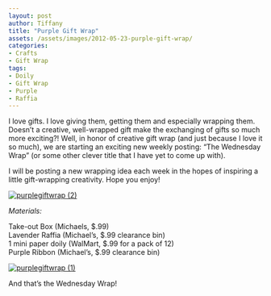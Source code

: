 ```yaml
---
layout: post
author: Tiffany
title: "Purple Gift Wrap"
assets: /assets/images/2012-05-23-purple-gift-wrap/
categories: 
- Crafts
- Gift Wrap
tags: 
- Doily
- Gift Wrap
- Purple
- Raffia
---
```


I love gifts. I love giving them, getting them and especially wrapping them. Doesn’t a creative, well-wrapped gift make the exchanging of gifts so much more exciting?! Well, in honor of creative gift wrap (and just because I love it so much), we are starting an exciting new weekly posting: “The Wednesday Wrap” (or some other clever title that I have yet to come up with).

I will be posting a new wrapping idea each week in the hopes of inspiring a little gift-wrapping creativity. Hope you enjoy!

[![](jekyll_uploads/2012/05/purplegiftwrap-2-575x382.jpg "purplegiftwrap (2)")](http://www.sweetpeonies.com/2012/05/purple-gift-wrap/purplegiftwrap-2/)

_Materials:_

Take-out Box (Michaels, $.99)  
Lavender Raffia (Michael’s, $.99 clearance bin)  
1 mini paper doily (WalMart, $.99 for a pack of 12)  
Purple Ribbon (Michael’s, $.99 clearance bin)

[![](jekyll_uploads/2012/05/purplegiftwrap-1-575x382.jpg "purplegiftwrap (1)")](http://www.sweetpeonies.com/2012/05/purple-gift-wrap/purplegiftwrap-1/)

And that’s the Wednesday Wrap!